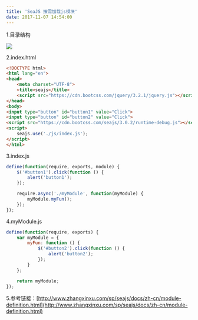 ```yaml
---
title: 'SeaJS 按需加载js模块'
date: 2017-11-07 14:54:00
---   
```

1.目录结构

![](https://img-blog.csdn.net/20171107145401680?watermark/2/text/aHR0cDovL2Jsb2cuY3Nkbi5uZXQveHV0b25nYmFv/font/5a6L5L2T/fontsize/400/fill/I0JBQkFCMA/dissolve/70/gravity/Center)

2.index.html

```html
<!DOCTYPE html>
<html lang="en">
<head>
    <meta charset="UTF-8">
    <title>seajs</title>
    <script src="https://cdn.bootcss.com/jquery/3.2.1/jquery.js"></script>
</head>
<body>
<input type="button" id="button1" value="Click">
<input type="button" id="button2" value="Click">
<script src="https://cdn.bootcss.com/seajs/3.0.2/runtime-debug.js"></script></body>
<script>
    seajs.use('./js/index.js');
</script>
</html>
```
  

3.index.js

```javascript
define(function(require, exports, module) {
    $('#button1').click(function () {
        alert('button1');
    });

    require.async('./myModule', function(myModule) {
        myModule.myFun();
    });
});
```
  

4.myModule.js

```javascript
define(function(require, exports) {
    var myModule = {
        myFun: function () {
            $('#button2').click(function () {
                alert('button2');
            });
        }
    };

    return myModule;
});
```
  

5.参考链接：[http://www.zhangxinxu.com/sp/seajs/docs/zh-cn/module-definition.html](http://www.zhangxinxu.com/sp/seajs/docs/zh-cn/module-definition.html)